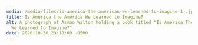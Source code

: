 ```yaml
---
media: /media/files/is-america-the-american-we-learned-to-imagine-1-.jpg
title: Is America the America We Learned to Imagine?
alt: A photograph of Asmaa Walton holding a book titled "Is America The America
  We Learned to Imagine?"
date: 2020-10-30 23:18:00 -0500
---
```

